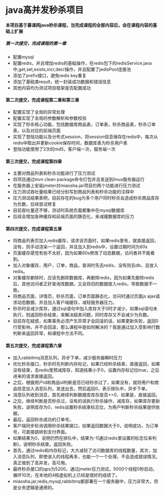 # java高并发秒杀项目
#### 本项目基于慕课网java秒杀课程，当完成课程的全部内容后，会在课程内容的基础上扩展
##### 第一次提交，完成课程的第一章
- 配置mysql
- 配置redis，并且增加redis的基础操作，在redis包下的redisService.java中,get,set,exists,incr,decr操作，并且配置了jedisPool连接池
- 添加了prefix接口，避免redis key重复
- 添加了基础类result，统一封装成功数据和错误信息
- 其他内容均为测试项目框架是否配置成功
#### 第二次提交，完成课程第二章和第三章
- 配置实现了全局的异常处理
- 配置实现了全局的参数解析和参数校验
- 实现了秒杀核心功能，包括数据库商品表，订单表，秒杀商品表，秒杀订单表，以及对应的前端页面
- 实现了登陆功能以及分布式session，将session信息保存在redis中，每次从redis中取出并更新cookie保存时间，数据库表为秒杀用户表
- 登陆功能使用了2次的md5，客户端一次，服务端一次
#### 第三次提交，完成课程第四章
- 主要对商品列表和秒杀功能进行了压力测试
- 将项目通过mvn clean package命令打包并且发送到linux服务器运行
- 在服务器上安装jmeter对miaosha.jar项目的两个功能进行压力测试
- 压力测试吞吐量结果已经分别写到商品列表和秒杀功能的注释中
- 压力测试结果表明，目前存在的bug为多个用户同时秒杀会造成秒杀商品库存为负数，后续尝试修复
- 目前吞吐量还不够，测试时系统负载都集中在mysql数据库
- 后续会增加各种缓存和前端页面的静态化，来减缓数据库的压力
#### 第四次提交，完成课程第五章
- 将商品列表页加入redis缓存，请求该页面时，如果redis里有，就直接返回，没有，则手动渲染一个返回，并且加入到redis中，设置过期时间为60s
- 页面缓存感觉有些不太好，因为如果60s修改了动态数据，访问者并不能看到。
- 加入对象缓存，用户，订单，商品，查询时先去redis，没有则去db，且放入redis。
- 对象缓存删除时，应该先删除数据库，再删除redis，因为如果先删除redis后，其他访问者正好查询改数据，又会将旧的数据放入redis，导致数据不一致。
- 将商品页面，详情页，秒杀页面，订单页面静态化，访问时通过页面js ajax请求动态数据，并且加入客户端缓存，减轻服务器压力。
- 秒杀时会减少库存，通过sql语句中加入库存大于0时才减少，如果sql语句未执行，则返回秒杀结束，来解决超卖问题，同时库存又不会减少为负数。
- 目前存在疑惑，如果事务必须产生异常才会回滚的话，如果更新失败，返回0行受影响，并不会回滚，那么课程中是如何解决的？我是通过加入受影响行数判断来返回异常，和课程中方法不同。
#### 第五次提交，完成课程第六章
- 加入rabbitmq消息队列，异步下单，减少服务器瞬时压力
- 优化秒杀接口，秒杀时先判断内存标记，如果已经秒杀结束，直接返回，如果没有结束，去redis里预减库存，知道结果小于0，设置内存标记位true，之后进来的请求直接返回。
- 之后，根据用户id和商品id判断是否已经秒杀过了，如果没有，就将用户和商品信息加入消息队列，发送出去，然后返回0，表示排队中，异步下单。
- 消息队列收到消息，首先继续判断数据库库存是否<=0，如果是，直接返回。
- 之后，继续判断是否秒杀过，没有的话执行秒杀操作，减库存，如果库存更新失败，说明库存为0，redis设置秒杀结束标志位，为用户判断秒杀结果提供依据。
- 最后，返回秒杀成功的订单号。
- 客户端同步轮询调用秒杀结果接口，如果返回数据大于0，说明成功，为订单号，可直接跳转到支付界面。
- 如果结果为0，说明仍然在排队中，结果为-1(通过redis里设置的标志位来判断)，说明秒杀结束，返回失败。
- 首先，通过redis和内存标记，大大减轻了访问数据库的线程数量，其次，加入消息队列，即使进入的线程再多，也能一个一个处理，不会造成错误情况，真正做到了高并发，高可用。
- 最终秒杀接口的qps为5200，通过jmeter压力测试，5000个线程0秒启动，循环10次，在本地的4核虚拟机上已经是很好的成绩了。
- miaosha.jar,redis,mysql,rabbitmq都部署在一个服务器中，压力非常大，但是业务逻辑是通用的。